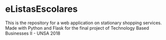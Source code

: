 # eListasEscolares
This is the repository for a web application on stationary shopping services. Made with Python and Flask for the final project of Technology Based Businesses II - UNSA 2018
